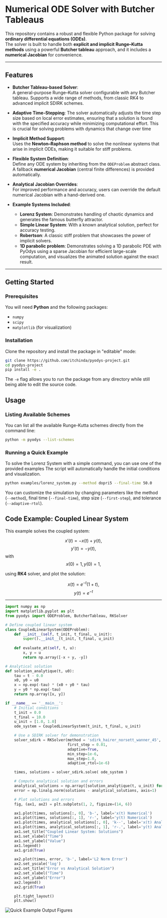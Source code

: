 # Numerical ODE Solver with Butcher Tableaus

This repository contains a robust and flexible Python package for solving **ordinary differential equations (ODEs)**.  
The solver is built to handle both **explicit and implicit Runge–Kutta methods** using a powerful **Butcher tableau** approach, and it includes a **numerical Jacobian** for convenience.

---

## Features

- **Butcher Tableau-based Solver**:  
  A general-purpose Runge–Kutta solver configurable with any Butcher tableau. Supports a wide range of methods, from classic RK4 to advanced implicit SDIRK schemes.

- **Adaptive Time-Stepping**: 
  The solver automatically adjusts the time step size based on local error estimates, ensuring that a solution is found with the specified accuracy while minimizing computational effort. This is crucial for solving problems with dynamics that change over time

- **Implicit Method Support**:  
  Uses the **Newton–Raphson method** to solve the nonlinear systems that arise in implicit ODEs, making it suitable for stiff problems.

- **Flexible System Definition**:  
  Define any ODE system by inheriting from the `ODEProblem` abstract class. A fallback **numerical Jacobian** (central finite differences) is provided automatically.

- **Analytical Jacobian Overrides**:  
  For improved performance and accuracy, users can override the default numerical Jacobian with a hand-derived one.

- **Example Systems Included**:
  - **Lorenz System**: Demonstrates handling of chaotic dynamics and generates the famous butterfly attractor.  
  - **Simple Linear System**: With a known analytical solution, perfect for accuracy testing.
  - **Robertson**: A classic stiff problem that showcases the power of implicit solvers.
  - **1D parabolic problem**: Demonstrates solving a 1D parabolic PDE with PyOdys using a sparse Jacobian for efficient large-scale computation, and visualizes the animated solution against the exact result.
---

## Getting Started

### Prerequisites

You will need **Python** and the following packages:

- `numpy`  
- `scipy`  
- `matplotlib` (for visualization)

### Installation

Clone the repository and install the package in "editable" mode:


```bash
git clone https://github.com/itchinda/pyodys-project.git
cd pyodys-project
pip install -e .

```

The `-e` flag allows you to run the package from any directory while still being able to edit the source code.

## Usage

### Listing Available Schemes

You can list all the available Runge-Kutta schemes directly from the command line:

```bash
python -m pyodys --list-schemes
```

### Running a Quick Example

To solve the Lorenz System with a simple command, you can use one of the provided examples The script will automatically handle the initial conditions and visualization.

```bash
python examples/lorenz_system.py --method dopri5 --final-time 50.0
```

You can customize the simulation by changing parameters like the method (`--method`), final time (`--final-time`), step size (`--first-step`), and tolerance (`--adaptive-rtol`).

## Code Example: Coupled Linear System

This example solves the coupled system:

$$ x'(t) = -x(t) + y(t),$$
$$ y'(t) = -y(t), $$
with $$ x(0) = 1, y(0) = 1, $$

using **RK4** solver, and plot the solution:

$$x(t) = e^{-t}  (1 + t),  $$
$$y(t) = e^{-t}$$

---

```python
import numpy as np
import matplotlib.pyplot as plt
from pyodys import ODEProblem, ButcherTableau, RKSolver

# Define coupled linear system
class CoupledLinearSystem(ODEProblem):
    def __init__(self, t_init, t_final, u_init):
        super().__init__(t_init, t_final, u_init)
    
    def evaluate_at(self, t, u):
        x, y = u
        return np.array([-x + y, -y])

# Analytical solution
def solution_analytique(t, u0):
    tau = t - 0.0
    x0, y0 = u0
    x = np.exp(-tau) * (x0 + y0 * tau)
    y = y0 * np.exp(-tau)
    return np.array([x, y])

if __name__ == '__main__':
    # Initial conditions
    t_init = 0.0
    t_final = 10.0
    u_init = [1.0, 1.0]
    ode_system = CoupledLinearSystem(t_init, t_final, u_init)

    # Use a SDIRK solver for demonstration
    solver_sdirk = RKSolver(method = 'sdirk_hairer_norsett_wanner_45',
                            first_step = 0.01,
                            adaptive=True,
                            min_step=1e-6,
                            max_step=1.0,
                            adaptive_rtol=1e-6)

    times, solutions = solver_sdirk.solve( ode_system )

    # Compute analytical solution and errors
    analytical_solutions = np.array([solution_analytique(t, u_init) for t in times])
    error = np.linalg.norm(solutions - analytical_solutions, axis=1)

    # Plot solutions and errors
    fig, (ax1, ax2) = plt.subplots(1, 2, figsize=(14, 6))

    ax1.plot(times, solutions[:, 0], 'b-', label='x(t) Numerical')
    ax1.plot(times, solutions[:, 1], 'r-', label='y(t) Numerical')
    ax1.plot(times, analytical_solutions[:, 0], 'k--', label='x(t) Analytical')
    ax1.plot(times, analytical_solutions[:, 1], 'r-.', label='y(t) Analytical')
    ax1.set_title("Coupled Linear System: Solutions")
    ax1.set_xlabel("Time")
    ax1.set_ylabel("Value")
    ax1.legend()
    ax1.grid(True)

    ax2.plot(times, error, 'b-', label='L2 Norm Error')
    ax2.set_yscale('log')
    ax2.set_title("Error vs Analytical Solution")
    ax2.set_xlabel("Time")
    ax2.set_ylabel("Error")
    ax2.legend()
    ax2.grid(True)

    plt.tight_layout()
    plt.show()

```

![Quick Example Output Figures](examples/figures/quick_example.png)
